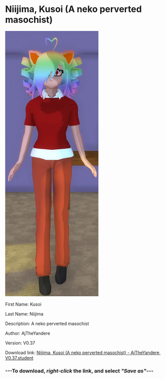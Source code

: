 # Niijima, Kusoi (A neko perverted masochist)

<img src = "https://raw.githubusercontent.com/Arbiter1223/Daigaku-Gurashi-Custom-Students/master/Students/Files/Niijima%2C%20Kusoi%20(A%20neko%20perverted%20masochist).png">

First Name: Kusoi

Last Name: Niijima

Description: A neko perverted masochist

Author: AjTheYandere

Version: V0.37

Download link: <a href="https://raw.githubusercontent.com/Arbiter1223/Daigaku-Gurashi-Custom-Students/master/Students/Files/Niijima%2C%20Kusoi%20(A%20neko%20perverted%20masochist)%20-%20AjTheYandere%2C%20V0.37.student">Niijima, Kusoi (A neko perverted masochist) - AjTheYandere, V0.37.student</a>

### ---**To download, _right-click_ the link, and select _"Save as"_**---
